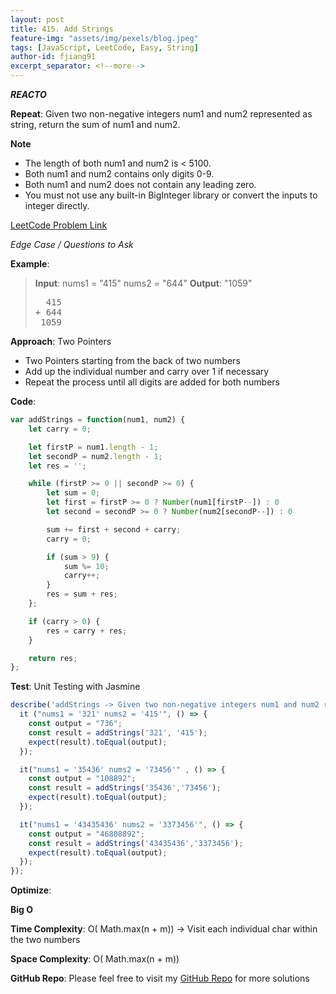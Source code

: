 ```yaml
---
layout: post
title: 415. Add Strings
feature-img: "assets/img/pexels/blog.jpeg"
tags: [JavaScript, LeetCode, Easy, String]
author-id: fjiang91
excerpt_separator: <!--more-->
---
```


***REACTO***

**Repeat**:
Given two non-negative integers num1 and num2 represented as string, return the sum of num1 and num2.

**Note**
* The length of both num1 and num2 is < 5100.
* Both num1 and num2 contains only digits 0-9.
* Both num1 and num2 does not contain any leading zero.
* You must not use any built-in BigInteger library or convert the inputs to integer directly.

[LeetCode Problem Link](https://leetcode.com/problems/minimum-path-sum/)

*Edge Case / Questions to Ask*
<!--more-->

**Example**:
> **Input**: nums1 = "415" nums2 = "644"
> **Output**: "1059"
> <pre>
>   415
> + 644
>  1059
> </pre>

**Approach**:
Two Pointers
* Two Pointers starting from the back of two numbers
* Add up the individual number and carry over 1 if necessary
* Repeat the process until all digits are added for both numbers

**Code**:
```javascript
var addStrings = function(num1, num2) {
    let carry = 0;

    let firstP = num1.length - 1;
    let secondP = num2.length - 1;
    let res = '';

    while (firstP >= 0 || secondP >= 0) {
        let sum = 0;
        let first = firstP >= 0 ? Number(num1[firstP--]) : 0
        let second = secondP >= 0 ? Number(num2[secondP--]) : 0

        sum += first + second + carry;
        carry = 0;

        if (sum > 9) {
            sum %= 10;
            carry++;
        }
        res = sum + res;
    };

    if (carry > 0) {
        res = carry + res;
    }

    return res;
};
```

**Test**: Unit Testing with Jasmine
```javascript
describe('addStrings -> Given two non-negative integers num1 and num2 represented as string, return the sum of num1 and num2.', () => {
  it ("nums1 = '321' nums2 = '415'", () => {
    const output = "736";
    const result = addStrings('321', '415');
    expect(result).toEqual(output);
  });

  it("nums1 = '35436' nums2 = '73456'" , () => {
    const output = "108892";
    const result = addStrings('35436','73456');
    expect(result).toEqual(output);
  });

  it("nums1 = '43435436' nums2 = '3373456'", () => {
    const output = "46808892";
    const result = addStrings('43435436','3373456');
    expect(result).toEqual(output);
  });
});
```

**Optimize**:

**Big O**

**Time Complexity**: O( Math.max(n + m)) -> Visit each individual char within the two numbers

**Space Complexity**: O( Math.max(n + m))

**GitHub Repo**: Please feel free to visit my [GitHub Repo](https://github.com/fjiang91/LeetCode-Solutions) for more solutions
